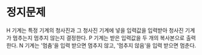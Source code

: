 # 정지문제

H 기계는 특정 기계의 청사진과 그 청사진 기계에 넣을 입력값을 입력받아 청사진 기계가 멈추는지 멈추지 않는지 결정한다.
P 기계는 받은 입력값을 두 개의 복사본으로 출력한다.
N 기계는 '멈춤'을 입력 받으면 멈추지 않고, '멈추지 않음'을 입력 받으면 멈춘다.

